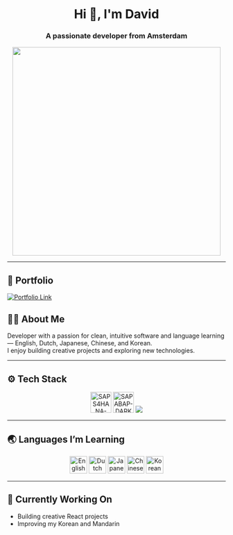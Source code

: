 <h1 align="center">Hi 👋, I'm David</h1>
<h3 align="center">A passionate developer from Amsterdam</h3>
<div align="center">
  <img width="480" src="https://github.com/user-attachments/assets/a3a18471-5f08-4108-8dd6-2ced8f78cc70">
</div>

---

## 🔗 Portfolio

<p align="start">
  <a href="https://your-portfolio-link.com" target="_blank">
    <img src="https://img.shields.io/badge/Link%20Coming%20Soon...-0d1117?style=for-the-badge&logo=vercel&logoColor=white" alt="Portfolio Link"/>
  </a>
</p>

## 👨‍💻 About Me

Developer with a passion for clean, intuitive software and language learning — English, Dutch, Japanese, Chinese, and Korean.  
I enjoy building creative projects and exploring new technologies.

---

## ⚙️ Tech Stack

<p align="center">
  <img width="48" alt="SAPS4HANA-DARK" src="https://github.com/user-attachments/assets/a36a65ed-2c7e-4822-b023-a1c0e6987fe7" />
  <img width="48" alt="SAPABAP-DARK" src="https://github.com/user-attachments/assets/9fdce1fb-acf4-4215-8ade-5556913d6d50" />
  <a href="https://skillicons.dev">
    <img src="https://skillicons.dev/icons?i=javascript,nodejs,react,flutter,java,aws,azure,docker,eclipse,vscode" />
  </a>
</p>

---

## 🌏 Languages I’m Learning

<p align="center">
  <img width="40" alt="English" src="https://unpkg.com/language-icons/icons/en.svg" />
  <img width="40" alt="Dutch" src="https://unpkg.com/language-icons/icons/nl.svg" />
  <img width="40" alt="Japanese" src="https://unpkg.com/language-icons/icons/ja.svg" />
  <img width="40" alt="Chinese" src="https://unpkg.com/language-icons/icons/zh.svg" />
  <img width="40" alt="Korean" src="https://unpkg.com/language-icons/icons/ko.svg" />
</p>

---

## 🚀 Currently Working On

- Building creative React projects
- Improving my Korean and Mandarin
